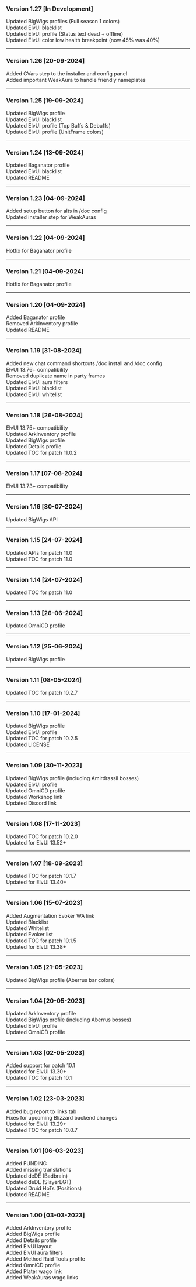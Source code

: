 ### Version 1.27 [In Development]
Updated BigWigs profiles (Full season 1 colors)  
Updated ElvUI blacklist  
Updated ElvUI profile (Status text dead + offline)  
Updated ElvUI color low health breakpoint (now 45% was 40%)  
___
### Version 1.26 [20-09-2024]
Added CVars step to the installer and config panel  
Added important WeakAura to handle friendly nameplates  
___
### Version 1.25 [19-09-2024]
Updated BigWigs profile  
Updated ElvUI blacklist  
Updated ElvUI profile (Top Buffs & Debuffs)  
Updated ElvUI profile (UnitFrame colors)  
___
### Version 1.24 [13-09-2024]
Updated Baganator profile  
Updated ElvUI blacklist  
Updated README  
___
### Version 1.23 [04-09-2024]
Added setup button for alts in /doc config  
Updated installer step for WeakAuras  
___
### Version 1.22 [04-09-2024]
Hotfix for Baganator profile  
___
### Version 1.21 [04-09-2024]
Hotfix for Baganator profile  
___
### Version 1.20 [04-09-2024]
Added Baganator profile  
Removed ArkInventory profile  
Updated README  
___
### Version 1.19 [31-08-2024]
Added new chat command shortcuts /doc install and /doc config  
ElvUI 13.76+ compatibility  
Removed duplicate name in party frames  
Updated ElvUI aura filters  
Updated ElvUI blacklist  
Updated ElvUI whitelist  
___
### Version 1.18 [26-08-2024]
ElvUI 13.75+ compatibility  
Updated ArkInventory profile  
Updated BigWigs profile  
Updated Details profile  
Updated TOC for patch 11.0.2  
___
### Version 1.17 [07-08-2024]
ElvUI 13.73+ compatibility  
___
### Version 1.16 [30-07-2024]
Updated BigWigs API  
___
### Version 1.15 [24-07-2024]
Updated APIs for patch 11.0  
Updated TOC for patch 11.0  
___
### Version 1.14 [24-07-2024]
Updated TOC for patch 11.0  
___
### Version 1.13 [26-06-2024]
Updated OmniCD profile  
___
### Version 1.12 [25-06-2024]
Updated BigWigs profile  
___
### Version 1.11 [08-05-2024]
Updated TOC for patch 10.2.7  
___
### Version 1.10 [17-01-2024]
Updated BigWigs profile  
Updated ElvUI profile  
Updated TOC for patch 10.2.5  
Updated LICENSE  
___
### Version 1.09 [30-11-2023]
Updated BigWigs profile (including Amirdrassil bosses)  
Updated ElvUI profile  
Updated OmniCD profile  
Updated Workshop link  
Updated Discord link  
___
### Version 1.08 [17-11-2023]
Updated TOC for patch 10.2.0  
Updated for ElvUI 13.52+  
___
### Version 1.07 [18-09-2023]
Updated TOC for patch 10.1.7  
Updated for ElvUI 13.40+  
___
### Version 1.06 [15-07-2023]
Added Augmentation Evoker WA link  
Updated Blacklist  
Updated Whitelist  
Updated Evoker list  
Updated TOC for patch 10.1.5  
Updated for ElvUI 13.38+  
___
### Version 1.05 [21-05-2023]
Updated BigWigs profile (Aberrus bar colors)  
___
### Version 1.04 [20-05-2023]
Updated ArkInventory profile  
Updated BigWigs profile (including Aberrus bosses)  
Updated ElvUI profile  
Updated OmniCD profile  
___
### Version 1.03 [02-05-2023]
Added support for patch 10.1  
Updated for ElvUI 13.30+  
Updated TOC for patch 10.1  
___
### Version 1.02 [23-03-2023]
Added bug report to links tab  
Fixes for upcoming Blizzard backend changes  
Updated for ElvUI 13.29+  
Updated TOC for patch 10.0.7  
___
### Version 1.01 [06-03-2023]
Added FUNDING  
Added missing translations  
Updated deDE (Badbrain)  
Updated deDE (SlayerEGT)  
Updated Druid HoTs (Positions)  
Updated README  
___
### Version 1.00 [03-03-2023]
Added ArkInventory profile  
Added BigWigs profile  
Added Details profile  
Added ElvUI layout  
Added ElvUI aura filters  
Added Method Raid Tools profile  
Added OmniCD profile  
Added Plater wago link  
Added WeakAuras wago links  